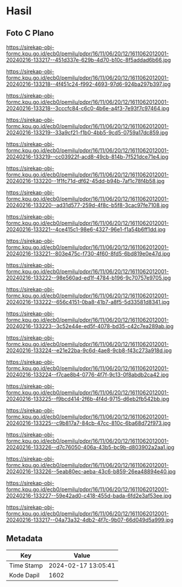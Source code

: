 # Hasil

## Foto C Plano

https://sirekap-obj-formc.kpu.go.id/ecb0/pemilu/pdpr/16/11/06/20/12/1611062012001-20240216-133217--451d337e-629b-4d70-b10c-8f5addad6b66.jpg

https://sirekap-obj-formc.kpu.go.id/ecb0/pemilu/pdpr/16/11/06/20/12/1611062012001-20240216-133218--4f451c24-f992-4693-97d6-924ba297b397.jpg

https://sirekap-obj-formc.kpu.go.id/ecb0/pemilu/pdpr/16/11/06/20/12/1611062012001-20240216-133218--3cccfc84-c6c0-4b6e-a4f3-7e93f7c97464.jpg

https://sirekap-obj-formc.kpu.go.id/ecb0/pemilu/pdpr/16/11/06/20/12/1611062012001-20240216-133219--33a9cf21-f1b0-4bb5-9cd5-0759a17dc859.jpg

https://sirekap-obj-formc.kpu.go.id/ecb0/pemilu/pdpr/16/11/06/20/12/1611062012001-20240216-133219--cc03922f-acd8-49cb-814b-7f521dce71e4.jpg

https://sirekap-obj-formc.kpu.go.id/ecb0/pemilu/pdpr/16/11/06/20/12/1611062012001-20240216-133220--1f1fc71d-df62-45dd-b94b-7af1c78f4b58.jpg

https://sirekap-obj-formc.kpu.go.id/ecb0/pemilu/pdpr/16/11/06/20/12/1611062012001-20240216-133220--ad31d577-259d-4f8c-b5f8-3cac97fe7108.jpg

https://sirekap-obj-formc.kpu.go.id/ecb0/pemilu/pdpr/16/11/06/20/12/1611062012001-20240216-133221--4ce415c1-98e6-4327-96e1-f1a54b6ff1dd.jpg

https://sirekap-obj-formc.kpu.go.id/ecb0/pemilu/pdpr/16/11/06/20/12/1611062012001-20240216-133221--803e475c-f730-4f60-8fd5-6bd819e0e47d.jpg

https://sirekap-obj-formc.kpu.go.id/ecb0/pemilu/pdpr/16/11/06/20/12/1611062012001-20240216-133222--98e560ad-ed1f-4784-b196-9c70757e9705.jpg

https://sirekap-obj-formc.kpu.go.id/ecb0/pemilu/pdpr/16/11/06/20/12/1611062012001-20240216-133222--656c4151-0ba8-41b7-a8f5-5d33581d8341.jpg

https://sirekap-obj-formc.kpu.go.id/ecb0/pemilu/pdpr/16/11/06/20/12/1611062012001-20240216-133223--3c52e44e-ed5f-4078-bd35-c42c7ea289ab.jpg

https://sirekap-obj-formc.kpu.go.id/ecb0/pemilu/pdpr/16/11/06/20/12/1611062012001-20240216-133224--e21e22ba-9c6d-4ae8-9cb8-f43c273a918d.jpg

https://sirekap-obj-formc.kpu.go.id/ecb0/pemilu/pdpr/16/11/06/20/12/1611062012001-20240216-133224--f7cae8b4-0776-4f7f-9c13-0f8abdb2ca42.jpg

https://sirekap-obj-formc.kpu.go.id/ecb0/pemilu/pdpr/16/11/06/20/12/1611062012001-20240216-133225--f9bcd414-2f6b-4f4d-9715-d6eb2fb542bb.jpg

https://sirekap-obj-formc.kpu.go.id/ecb0/pemilu/pdpr/16/11/06/20/12/1611062012001-20240216-133225--c9b817a7-84cb-47cc-810c-6ba68d72f973.jpg

https://sirekap-obj-formc.kpu.go.id/ecb0/pemilu/pdpr/16/11/06/20/12/1611062012001-20240216-133226--d7c76050-406a-43b5-bc9b-d803902a2aa1.jpg

https://sirekap-obj-formc.kpu.go.id/ecb0/pemilu/pdpr/16/11/06/20/12/1611062012001-20240216-133226--5eab80ec-aeba-43c6-b859-26ea48894e40.jpg

https://sirekap-obj-formc.kpu.go.id/ecb0/pemilu/pdpr/16/11/06/20/12/1611062012001-20240216-133227--59e42ad0-c418-455d-bada-6fd2e3af53ee.jpg

https://sirekap-obj-formc.kpu.go.id/ecb0/pemilu/pdpr/16/11/06/20/12/1611062012001-20240216-133217--04a73a32-4db2-4f7c-9b07-66d049d5a999.jpg


## Metadata

| Key        | Value               |
| ---------- | ------------------- |
| Time Stamp | 2024-02-17 13:05:41 |
| Kode Dapil | 1602                |




